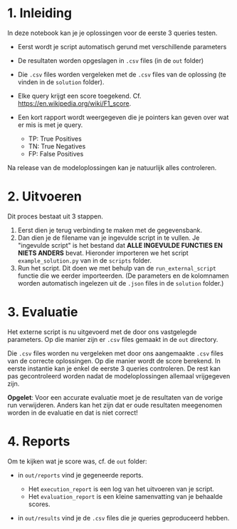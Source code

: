 # 1. Inleiding

In deze notebook kan je je oplossingen voor de eerste 3 queries testen.

- Eerst wordt je script automatisch gerund met verschillende parameters
- De resultaten worden opgeslagen in `.csv` files (in de `out` folder)
- Die `.csv` files worden vergeleken met de `.csv` files van de oplossing (te vinden in de `solution` folder).
- Elke query krijgt een score toegekend. Cf. <https://en.wikipedia.org/wiki/F1_score>.
- Een kort rapport wordt weergegeven die je pointers kan geven over wat er mis is met je query. 

  - TP: True Positives
  - TN: True Negatives
  - FP: False Positives

Na release van de modeloplossingen kan je natuurlijk alles controleren.

# 2. Uitvoeren

Dit proces bestaat uit 3 stappen.

1. Eerst dien je terug verbinding te maken met de gegevensbank.
2. Dan dien je de filename van je ingevulde script in te vullen. Je "ingevulde script" is het bestand dat **ALLE INGEVULDE FUNCTIES EN NIETS ANDERS** bevat. Hieronder importeren we het script `example_solution.py` van in de `scripts` folder.
3. Run het script. Dit doen we met behulp van de `run_external_script` functie die we eerder importeerden. (De parameters en de kolomnamen worden automatisch ingelezen uit de `.json` files in de `solution` folder.)

# 3. Evaluatie

Het externe script is nu uitgevoerd met de door ons vastgelegde parameters. Op die manier zijn er `.csv` files gemaakt in de `out` directory.

Die `.csv` files worden nu vergeleken met door ons aangemaakte `.csv` files van de correcte oplossingen. Op die manier wordt de score berekend. In eerste instantie kan je enkel de eerste 3 queries controleren. De rest kan pas gecontroleerd worden nadat de modeloplossingen allemaal vrijgegeven zijn.

**Opgelet**: Voor een accurate evaluatie moet je de resultaten van de vorige run verwijderen. Anders kan het zijn dat er oude resultaten meegenomen worden in de evaluatie en dat is niet correct!

# 4. Reports

Om te kijken wat je score was, cf. de `out` folder:

- in `out/reports` vind je gegeneerde reports. 

  - Het `execution_report` is een log van het uitvoeren van je script.
  - Het `evaluation_report` is een kleine samenvatting van je behaalde scores.

- in `out/results` vind je de `.csv` files die je queries geproduceerd hebben.
